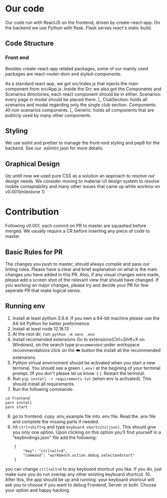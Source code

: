 # Our code #
Our code run with ReactJS on the frontend, driven by create-react-app. 
On the backend we use Python with flask. Flask serves react's static build.

## Code Structure ##

### Front end ###
Besides create-react-app related packages, some of our mainly used packages are react-router-dom and styled-components.

As a standard react app, we got src/index.js that injects the main component from src/App.js. Inside the Src we also got the Components and Scenarios directories, each react component should be in either.
Scenarios: every page in modal should be placed there.
|_ ClubSection: holds all scenarios and modal regarding only the single club section.
Components: All non scenarios components.
|_ Generic: holds all components that are publicly used by many other components.

## Styling ## 
We use eslint and prettier to manage the front-end styling and pep8 for the backend. See our .eslintrc.json for more details.

## Graphical Design ##
Up untill now we used pure CSS as a solution an approach to resolve our design needs. We consider moving to material-UI design system to resolve mobile comaptability and many other issues that came up while workinע on v0.001(milestone 1)

# Contribution #
Following v0.001, each commit on PR to master are squashed before merged. We usually require a CR before inserting any piece of code to master.

## Basic Rules for PR ##
The changes you push to master, should always compile and pass our linting rules.
Please have a clear and brief explanation on what is the main changes you have added in this PR. Also, if any visual changes were made, please add a screen shot of the relevant view that should have changed.
If you working on major changes, please try and devide your PR for few seperate PR that make logical sense.

## Running env ##
1. Install at least python 3.9.4. If you own a 64-bit machine please use the 64-bit Python for better preformence.
2. Install at least node 12.18.13
3. At the root dir, run: `python -m venv .env`
4. Install recomended extensions Go to extensions(Ctrl+Shift+X on Windows), on the search type `@recommended` under workspace recommendations click on the ☁️ button the install all the recommended extensions.
5. Python virtual envirnoment should be activated when you start a new terminal. You should see a green `(.env)` at the begining of your terminal prompt. (If you don't please let us know :) ). Restart the terminal.
6. Run `pip install -r requirements.txt` (when env is activated). This should install all requirements.
7. Run the following commands:
```
cd frontend
yarn install
yarn start
```
8. go to frontend. copy .env_example file into .env file. Read the .env file and complete the missing parts if needed.
9. hit `ctrl+shift+p` and type `keyboard shortcuts(json)`. This should give you only one option. Upon clicking on this option you'll find yourself in a "keybindings.json" file add the following:
```
    {
        "key": "ctrl+alt+d",
        "command": "workbench.action.debug.selectandstart"
    }
```
you can change `ctrl+alt+d` to any keyboard shortcut you like. If you do, just make sure you do not overlap any other existing keyboard shortcut.
10. After this, the app should be up and running. your keyboard shortcut will ask you to choose if you want to debug Frontend, Server or both. Choose your option and happy hacking.
